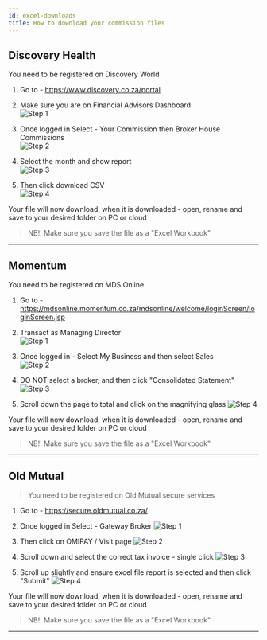 ```yaml
---
id: excel-downloads
title: How to download your commission files
---
```


## Discovery Health

You need to be registered on Discovery World

1. Go to - <a href="https://www.discovery.co.za/portal" target="_blank">https://www.discovery.co.za/portal</a>

2. Make sure you are on Financial Advisors Dashboard  
   ![Step 1](/img/commission/discoveryhealth/dh.step1.png "Step 1")

3. Once logged in Select - Your Commission then Broker House Commissions  
   ![Step 2](/img/commission/discoveryhealth/dh.step2.png "Step 2")

4. Select the month and show report  
   ![Step 3](/img/commission/discoveryhealth/dh.step3.png "Step 3")

5. Then click download CSV  
   ![Step 4](/img/commission/discoveryhealth/dh.step4.png "Step 4")

Your file will now download, when it is downloaded - open, rename and save to your desired folder on PC or cloud

> NB!! Make sure you save the file as a "Excel Workbook"

---

## Momentum

You need to be registered on MDS Online

1. Go to - <a href="https://mdsonline.momentum.co.za/mdsonline/welcome/loginScreen/loginScreen.jsp" target="_blank">https://mdsonline.momentum.co.za/mdsonline/welcome/loginScreen/loginScreen.jsp</a>

2. Transact as Managing Director  
   ![Step 1](/img/commission/momentum/mom.step1.png "Step 1")

3. Once logged in - Select My Business and then select Sales  
   ![Step 2](/img/commission/momentum/mom.step2.png "Step 2")

4. DO NOT select a broker, and then click "Consolidated Statement"  
   ![Step 3](/img/commission/momentum/mom.step3.png "Step 3")

5. Scroll down the page to total and click on the magnifying glass
   ![Step 4](/img/commission/momentum/mom.step4.png "Step 4")

Your file will now download, when it is downloaded - open, rename and save to your desired folder on PC or cloud

> NB!! Make sure you save the file as a "Excel Workbook"

---

## Old Mutual

> You need to be registered on Old Mutual secure services

1. Go to - <a href="https://secure.oldmutual.co.za/" target="_blank">https://secure.oldmutual.co.za/</a>

2. Once logged in Select - Gateway Broker
   ![Step 1](/img/commission/oldmutual/step1.png "Step 1")

3. Then click on OMIPAY / Visit page
   ![Step 2](/img/commission/oldmutual/step2.png "Step 2")

4. Scroll down and select the correct tax invoice - single click
   ![Step 3](/img/commission/oldmutual/step3.png "Step 3")

5. Scroll up slightly and ensure excel file report is selected and then click "Submit"
   ![Step 4](/img/commission/oldmutual/step4.png "Step 4")

Your file will now download, when it is downloaded - open, rename and save to your desired folder on PC or cloud

> NB!! Make sure you save the file as a "Excel Workbook"

---
